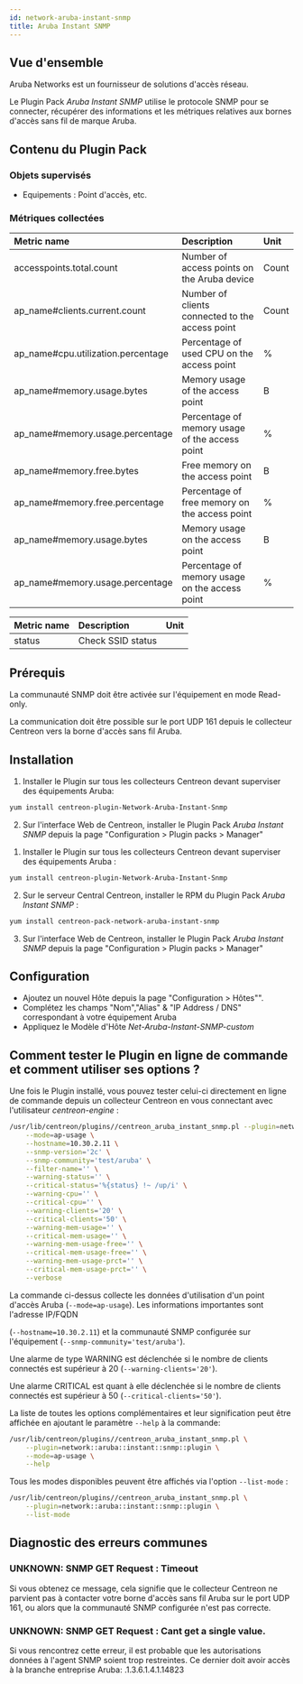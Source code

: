 ```yaml
---
id: network-aruba-instant-snmp
title: Aruba Instant SNMP
---
```


## Vue d'ensemble

Aruba Networks est un fournisseur de solutions d'accès réseau.

Le Plugin Pack *Aruba Instant SNMP* utilise le protocole SNMP pour se connecter, récupérer des informations et les métriques relatives aux bornes d'accès sans fil de marque Aruba.

## Contenu du Plugin Pack

### Objets supervisés

* Equipements : Point d'accès, etc.

### Métriques collectées

<!--DOCUSAURUS_CODE_TABS-->

<!--Session-Usage-->

| Metric name                         | Description                                      | Unit   |
| :---------------------------------- | :----------------------------------------------- | :----- |
| accesspoints.total.count            | Number of access points on the Aruba device      | Count  |
| ap_name#clients.current.count       | Number of clients connected to the access point  | Count  |
| ap_name#cpu.utilization.percentage  | Percentage of used CPU on the access point       |   %    |
| ap_name#memory.usage.bytes          | Memory usage of the access point                 |   B    |
| ap_name#memory.usage.percentage     | Percentage of memory usage of the access point   |   %    |
| ap_name#memory.free.bytes           | Free memory on the access point                  |   B    |
| ap_name#memory.free.percentage      | Percentage of free memory on the access point    |   %    |
| ap_name#memory.usage.bytes          | Memory usage on the access point                 |   B    |
| ap_name#memory.usage.percentage     | Percentage of memory usage on the access point   |   %    |

<!--SSID-Status-->

| Metric name | Description                                | Unit |
| :---------- | :----------------------------------------- | :--- |
| status      | Check SSID status                          |      |

<!--END_DOCUSAURUS_CODE_TABS-->


## Prérequis

La communauté SNMP doit être activée sur l'équipement en mode Read-only.

La communication doit être possible sur le port UDP 161 depuis le collecteur Centreon vers la borne d'accès sans fil Aruba.

## Installation

<!--DOCUSAURUS_CODE_TABS-->

<!--Online IMP Licence & IT-100 Editions-->

1. Installer le Plugin sur tous les collecteurs Centreon devant superviser des équipements Aruba:

```bash
yum install centreon-plugin-Network-Aruba-Instant-Snmp
```

2. Sur l'interface Web de Centreon, installer le Plugin Pack *Aruba Instant SNMP* depuis la page "Configuration > Plugin packs > Manager"

<!--Offline IMP License-->

1. Installer le Plugin sur tous les collecteurs Centreon devant superviser des équipements Aruba :

```bash
yum install centreon-plugin-Network-Aruba-Instant-Snmp
```

2. Sur le serveur Central Centreon, installer le RPM du Plugin Pack *Aruba Instant SNMP* :

 ```bash
yum install centreon-pack-network-aruba-instant-snmp
```

3. Sur l'interface Web de Centreon, installer le Plugin Pack *Aruba Instant SNMP* depuis la page "Configuration > Plugin packs > Manager"

<!--END_DOCUSAURUS_CODE_TABS-->

## Configuration

* Ajoutez un nouvel Hôte depuis la page "Configuration > Hôtes"".
* Complétez les champs "Nom","Alias" & "IP Address / DNS" correspondant à votre équipement Aruba
* Appliquez le Modèle d'Hôte *Net-Aruba-Instant-SNMP-custom*

## Comment tester le Plugin en ligne de commande et comment utiliser ses options ?

Une fois le Plugin installé, vous pouvez tester celui-ci directement en ligne
de commande depuis un collecteur Centreon en vous connectant avec l'utilisateur
*centreon-engine* :

```bash
/usr/lib/centreon/plugins//centreon_aruba_instant_snmp.pl --plugin=network::aruba::instant::snmp::plugin \
	--mode=ap-usage \
	--hostname=10.30.2.11 \
	--snmp-version='2c' \
	--snmp-community='test/aruba' \
	--filter-name='' \
	--warning-status='' \
	--critical-status='%{status} !~ /up/i' \
	--warning-cpu='' \
	--critical-cpu='' \
	--warning-clients='20' \
	--critical-clients='50' \
	--warning-mem-usage='' \
	--critical-mem-usage='' \
	--warning-mem-usage-free='' \
	--critical-mem-usage-free='' \
	--warning-mem-usage-prct='' \
	--critical-mem-usage-prct='' \
	--verbose

```

La commande ci-dessus collecte les données d'utilisation d'un point d'accès Aruba (``` --mode=ap-usage ```). Les informations importantes sont l'adresse IP/FQDN 

(``` --hostname=10.30.2.11 ```) et la communauté SNMP configurée sur l'équipement (``` --snmp-community='test/aruba' ```).

Une alarme de type WARNING est déclenchée si le nombre de clients connectés est supérieur à 20 (``` --warning-clients='20' ```).

Une alarme CRITICAL est quant à elle déclenchée si le nombre de clients connectés est supérieur à 50 (``` --critical-clients='50' ```).

La liste de toutes les options complémentaires et leur signification peut être affichée en ajoutant le paramètre ``` --help ``` à la commande:

```bash
/usr/lib/centreon/plugins//centreon_aruba_instant_snmp.pl \
	--plugin=network::aruba::instant::snmp::plugin \
	--mode=ap-usage \
	--help
```

Tous les modes disponibles peuvent être affichés via l'option ``` --list-mode ``` :

```bash
/usr/lib/centreon/plugins//centreon_aruba_instant_snmp.pl \
	--plugin=network::aruba::instant::snmp::plugin \
	--list-mode
```

## Diagnostic des erreurs communes

### UNKNOWN: SNMP GET Request : Timeout

Si vous obtenez ce message, cela signifie que le collecteur Centreon ne parvient pas à contacter votre borne d'accès sans fil Aruba sur le port UDP 161, ou alors que la communauté SNMP configurée n'est pas correcte.

### UNKNOWN: SNMP GET Request : Cant get a single value.

Si vous rencontrez cette erreur, il est probable que les autorisations données à l'agent SNMP soient trop restreintes. Ce dernier doit avoir accès à la branche entreprise Aruba: .1.3.6.1.4.1.14823
